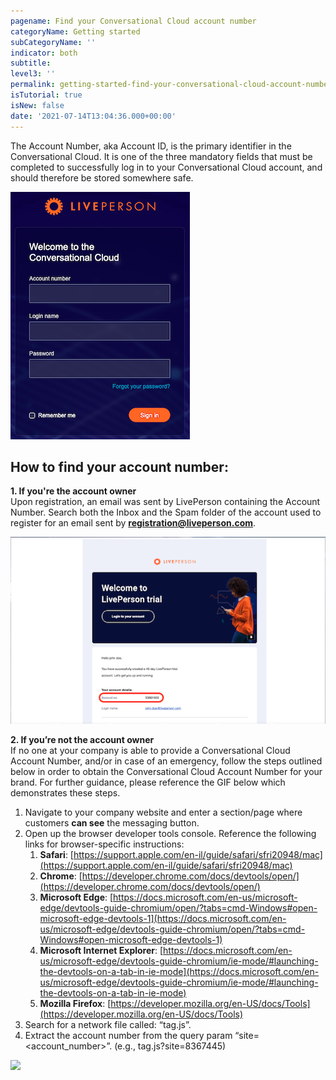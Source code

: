 ```yaml
---
pagename: Find your Conversational Cloud account number
categoryName: Getting started
subCategoryName: ''
indicator: both
subtitle: 
level3: ''
permalink: getting-started-find-your-conversational-cloud-account-number.html
isTutorial: true
isNew: false
date: '2021-07-14T13:04:36.000+00:00'
---
```


The Account Number, aka Account ID, is the primary identifier in the Conversational Cloud. It is one of the three mandatory fields that must be completed to successfully log in to your Conversational Cloud account, and should therefore be stored somewhere safe.

![](img/enter-your-credentials-login.png) 
 

## How to find your account number:

**1. If you're the account owner**  
Upon registration, an email was sent by LivePerson containing the Account Number. Search both the Inbox and the Spam folder of the account used to register for an email sent by **registration@liveperson.com**.

![](img/account-registration-email.png)

**2. If you’re not the account owner**  
If no one at your company is able to provide a Conversational Cloud Account Number, and/or in case of an emergency, follow the steps outlined below in order to obtain the Conversational Cloud Account Number for your brand. For further guidance, please reference the GIF below which demonstrates these steps.

1. Navigate to your company website and enter a section/page where customers **can see** the messaging button.
2. Open up the browser developer tools console. Reference the following links for browser-specific instructions:
	1. **Safari**: [https://support.apple.com/en-il/guide/safari/sfri20948/mac](https://support.apple.com/en-il/guide/safari/sfri20948/mac)
	2. **Chrome**: [https://developer.chrome.com/docs/devtools/open/](https://developer.chrome.com/docs/devtools/open/)
	3. **Microsoft Edge**: [https://docs.microsoft.com/en-us/microsoft-edge/devtools-guide-chromium/open/?tabs=cmd-Windows#open-microsoft-edge-devtools-1](https://docs.microsoft.com/en-us/microsoft-edge/devtools-guide-chromium/open/?tabs=cmd-Windows#open-microsoft-edge-devtools-1)
	4. **Microsoft Internet Explorer**: [https://docs.microsoft.com/en-us/microsoft-edge/devtools-guide-chromium/ie-mode/#launching-the-devtools-on-a-tab-in-ie-mode](https://docs.microsoft.com/en-us/microsoft-edge/devtools-guide-chromium/ie-mode/#launching-the-devtools-on-a-tab-in-ie-mode)
	5. **Mozilla Firefox**: [https://developer.mozilla.org/en-US/docs/Tools](https://developer.mozilla.org/en-US/docs/Tools)
3. Search for a network file called: “tag.js”. 
4. Extract the account number from the query param “site=<account_number>”. (e.g.,  tag.js?site=8367445)


![](img/find_your_account_number.gif) 